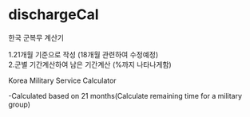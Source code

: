 # dischargeCal

한국 군복무 계산기  
  
1.21개월 기준으로 작성 (18개월 관련하여 수정예정)  
2.군별 기간계산하여 남은 기간계산 (%까지 나타나게함)  
  
  
Korea Military Service Calculator  
  
-Calculated based on 21 months(Calculate remaining time for a military group)
